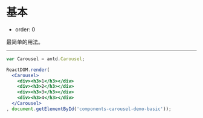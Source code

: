 # 基本

- order: 0

最简单的用法。

---

````jsx
var Carousel = antd.Carousel;

ReactDOM.render(
  <Carousel>
    <div><h3>1</h3></div>
    <div><h3>2</h3></div>
    <div><h3>3</h3></div>
    <div><h3>4</h3></div>
  </Carousel>
, document.getElementById('components-carousel-demo-basic'));
````
